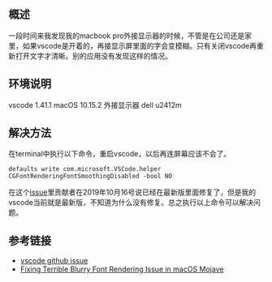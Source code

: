[//title]:(解决macbook外接显示屏vscode文字变模糊的问题)
[//englishTitle]:(vscode-font-rendering-blurry)
[//category]:(vscode,problem,problem-solved)
[//tags]:(vscode)
[//createTime]:(20200120)
[//lastUpdateTime]:(20200120)
## 概述
一段时间来我发现我的macbook pro外接显示器的时候，不管是在公司还是家里，如果vscode是开着的，再接显示屏里面的字会变模糊。只有关闭vscode再重新打开文字才清晰。别的应用没有发现这样的情况。

## 环境说明
vscode 1.41.1
macOS 10.15.2
外接显示器 dell u2412m

## 解决方法
在terminal中执行以下命令，重启vscode，以后再连屏幕应该不会了。
```
defaults write com.microsoft.VSCode.helper CGFontRenderingFontSmoothingDisabled -bool NO
```

在这个[issue](https://github.com/microsoft/vscode/issues/51132#issuecomment-542357538)里贡献者在2019年10月16号说已经在最新版里面修复了，但是我的vscode当前就是最新版，不知道为什么没有修复。总之执行以上命令可以解决问题。

## 参考链接
* [vscode github issue](https://github.com/microsoft/vscode/issues/51132#issuecomment-424299892)
* [Fixing Terrible Blurry Font Rendering Issue in macOS Mojave](https://dev.to/mrahmadawais/onedevminute-fixing-terrible-blurry-font-rendering-issue-in-macos-mojave--lck)
